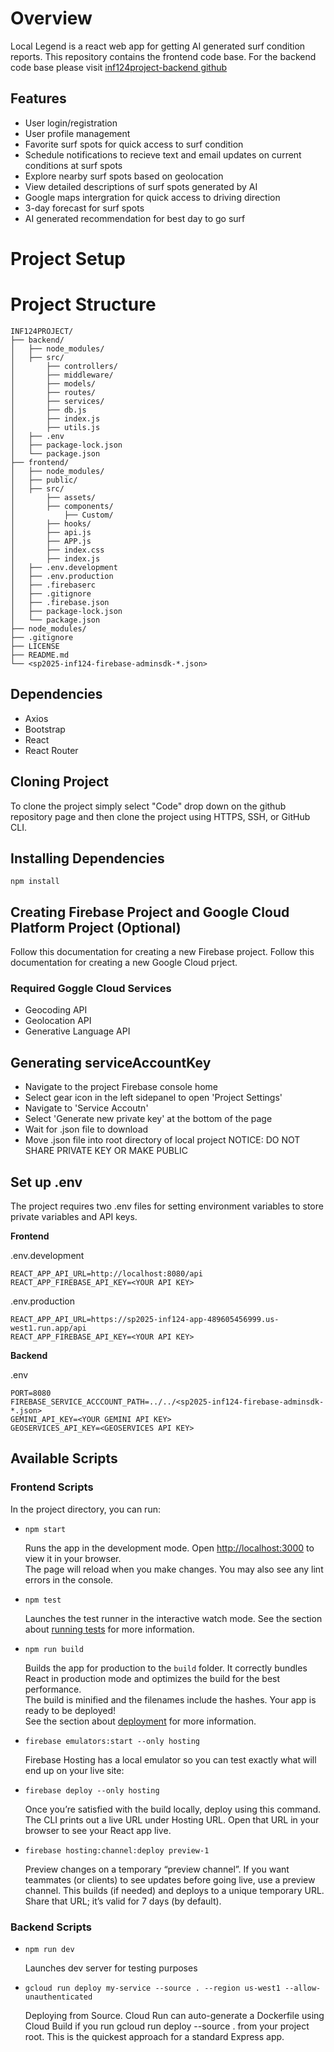 # Overview
Local Legend is a react web app for getting AI generated surf condition reports. This repository contains the frontend code base. For the backend code base please visit [inf124project-backend github](http://github.com) 

## Features
* User login/registration
* User profile management
* Favorite surf spots for quick access to surf condition 
* Schedule notifications to recieve text and email updates on current conditions at surf spots
* Explore nearby surf spots based on geolocation
* View detailed descriptions of surf spots generated by AI
* Google maps intergration for quick access to driving direction
* 3-day forecast for surf spots
* AI generated recommendation for best day to go surf

# Project Setup

# Project Structure
```
INF124PROJECT/
├── backend/
│   ├── node_modules/
│   ├── src/
│       ├── controllers/
│       ├── middleware/
│       ├── models/
│       ├── routes/
│       ├── services/
│       ├── db.js
│       ├── index.js
│       ├── utils.js
│   ├── .env
│   ├── package-lock.json
│   └── package.json
├── frontend/
│   ├── node_modules/
│   ├── public/
│   ├── src/
│       ├── assets/
│       ├── components/
│           ├── Custom/
│       ├── hooks/
│       ├── api.js
│       ├── APP.js
│       ├── index.css
│       ├── index.js
│   ├── .env.development
│   ├── .env.production
│   ├── .firebaserc
│   ├── .gitignore
│   ├── .firebase.json
│   ├── package-lock.json
│   └── package.json
├── node_modules/
├── .gitignore
├── LICENSE
├── README.md 
└── <sp2025-inf124-firebase-adminsdk-*.json>
```

## Dependencies 
* Axios
* Bootstrap
* React
* React Router

## Cloning Project
To clone the project simply select "Code" drop down on the github repository page and then clone the project using HTTPS, SSH, or GitHub CLI.

## Installing Dependencies
`npm install`

## Creating Firebase Project and Google Cloud Platform Project (Optional)
Follow this documentation for creating a new Firebase project. 
Follow this documentation for creating a new Google Cloud prject.

### Required Goggle Cloud Services
* Geocoding API
* Geolocation API
* Generative Language API

## Generating serviceAccountKey
* Navigate to the project Firebase console home
* Select gear icon in the left sidepanel to open 'Project Settings'
* Navigate to 'Service Accoutn'
* Select 'Generate new private key' at the bottom of the page
* Wait for .json file to download
* Move .json file into root directory of local project
NOTICE: DO NOT SHARE PRIVATE KEY OR MAKE PUBLIC 

## Set up .env
The project requires two .env files for setting environment variables to store private variables and API keys. 

**Frontend**

.env.development
````
REACT_APP_API_URL=http://localhost:8080/api
REACT_APP_FIREBASE_API_KEY=<YOUR API KEY>
````

.env.production
````
REACT_APP_API_URL=https://sp2025-inf124-app-489605456999.us-west1.run.app/api
REACT_APP_FIREBASE_API_KEY=<YOUR API KEY>
````
**Backend**

.env
````
PORT=8080
FIREBASE_SERVICE_ACCCOUNT_PATH=../../<sp2025-inf124-firebase-adminsdk-*.json>
GEMINI_API_KEY=<YOUR GEMINI API KEY>
GEOSERVICES_API_KEY=<GEOSERVICES API KEY>
````
## Available Scripts
### Frontend Scripts
In the project directory, you can run:
* `npm start`

    Runs the app in the development mode. Open [http://localhost:3000](http://localhost:3000) to view it in your browser.\
    The page will reload when you make changes. You may also see any lint errors in the console.
* `npm test`

    Launches the test runner in the interactive watch mode. See the section about [running tests](https://facebook.github.io/create-react-app/docs/running-tests) for more information.
* `npm run build` 

    Builds the app for production to the `build` folder. It correctly bundles React in production mode and optimizes the build for the best performance.\
    The build is minified and the filenames include the hashes. Your app is ready to be deployed!\
    See the section about [deployment](https://facebook.github.io/create-react-app/docs/deployment) for more information.
  
* `firebase emulators:start --only hosting`

     Firebase Hosting has a local emulator so you can test exactly what will end up on your live site:

* `firebase deploy --only hosting`

    Once you’re satisfied with the build locally, deploy using this command. The CLI prints out a live URL under Hosting URL. Open that URL in your browser to see your React app live.   

* `firebase hosting:channel:deploy preview-1`

    Preview changes on a temporary “preview channel”. If you want teammates (or clients) to see updates before going live, use a preview channel.
    This builds (if needed) and deploys to a unique temporary URL. Share that URL; it’s valid for 7 days (by default).
    

### Backend Scripts
* `npm run dev`

    Launches dev server for testing purposes

* `gcloud run deploy my-service --source . --region us-west1 --allow-unauthenticated`

    Deploying from Source. Cloud Run can auto-generate a Dockerfile using Cloud Build if you run gcloud run deploy --source . from your project root. 
    This is the quickest approach for a standard Express app.
